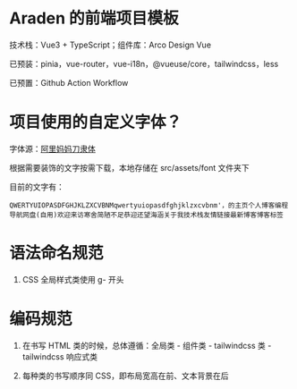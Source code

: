 # Araden 的前端项目模板

技术栈：Vue3 + TypeScript；组件库：Arco Design Vue

已预装：pinia，vue-router，vue-i18n，@vueuse/core，tailwindcss，less

已预置：Github Action Workflow

# 项目使用的自定义字体？

字体源：[阿里妈妈刀隶体](https://www.iconfont.cn/fonts/detail?spm=a313x.7781069.1998910419.d9df05512&cnid=1ntUmJ7Q4Jhw)

根据需要装饰的文字按需下载，本地存储在 src/assets/font 文件夹下

目前的文字有：

```
QWERTYUIOPASDFGHJKLZXCVBNMqwertyuiopasdfghjklzxcvbnm'，的主页个人博客编程导航网盘(自用)欢迎来访寒舍简陋不足恭迎还望海涵关于我技术栈友情链接最新博客博客标签
```

# 语法命名规范

1. CSS 全局样式类使用 g- 开头

# 编码规范

1. 在书写 HTML 类的时候，总体遵循：全局类 - 组件类 - tailwindcss 类 - tailwindcss 响应式类

2. 每种类的书写顺序同 CSS，即布局宽高在前、文本背景在后
